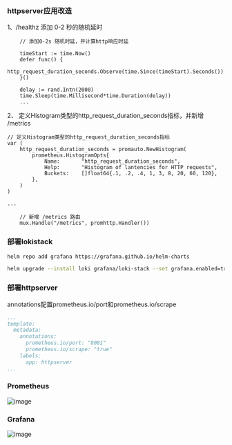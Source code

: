 ### httpserver应用改造
1、/healthz 添加 0-2 秒的随机延时 
```
	// 添加0-2s 随机时延，并计算http响应时延

	timeStart := time.Now()
	defer func() {
		http_request_duration_seconds.Observe(time.Since(timeStart).Seconds())
	}()

	delay := rand.Intn(2000)
	time.Sleep(time.Millisecond*time.Duration(delay))
	...
```
2、	定义Histogram类型的http_request_duration_seconds指标，并新增 /metrics
```
// 定义Histogram类型的http_request_duration_seconds指标
var (
	http_request_duration_seconds = promauto.NewHistogram(
        prometheus.HistogramOpts{
            Name:		"http_request_duration_seconds",
            Help:		"Histogram of lantencies for HTTP requests",
			Buckets:	[]float64{.1, .2, .4, 1, 3, 8, 20, 60, 120},
        },
    )
)

...

    // 新增 /metrics 路由
	mux.Handle("/metrics", promhttp.Handler())
```

### 部署lokistack
```sh
helm repo add grafana https://grafana.github.io/helm-charts

helm upgrade --install loki grafana/loki-stack --set grafana.enabled=true,prometheus.enabled=true,prometheus.alertmanager.persistentVolume.enabled=false,prometheus.server.persistentVolume.enabled=false
```

### 部署httpserver

annotations配置prometheus.io/port和prometheus.io/scrape
```yaml
...
template:
  metadata:
    annotations:
      prometheus.io/port: "8081"
      prometheus.io/scrape: "true"
    labels:
      app: httpserver
...
```

### Prometheus
![image](https://github.com/zsingsun/CN/edit/master/hw/module10/prometheus.JPG)

### Grafana
![image](https://github.com/zsingsun/CN/edit/master/hw/module10/grafana.JPG)

